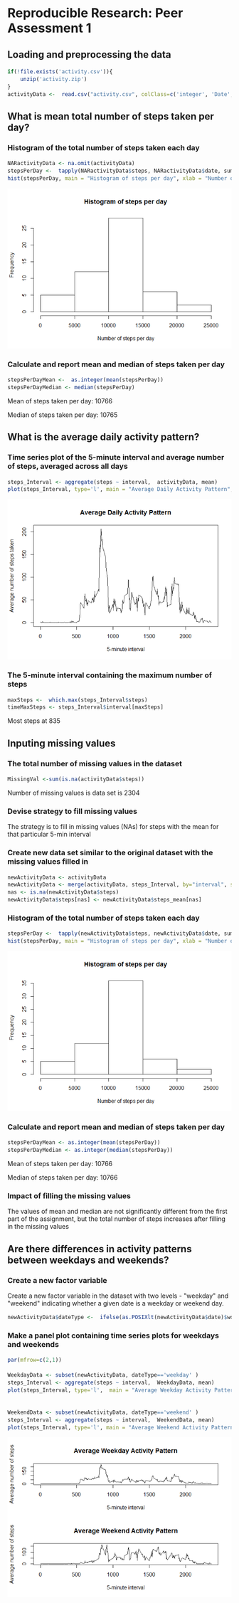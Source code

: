 # Reproducible Research: Peer Assessment 1



## Loading and preprocessing the data

```r
if(!file.exists('activity.csv')){
    unzip('activity.zip')
}
activityData <-  read.csv("activity.csv", colClass=c('integer', 'Date', 'integer'))
```


## What is mean total number of steps taken per day?

### Histogram of the total number of steps taken each day

```r
NARactivityData <- na.omit(activityData) 
stepsPerDay <-  tapply(NARactivityData$steps, NARactivityData$date, sum ) 
hist(stepsPerDay, main = "Histogram of steps per day", xlab = "Number of steps per day")  
```

![](PA1_files/figure-html/unnamed-chunk-2-1.png) 

### Calculate and report mean and median of steps taken per day  

```r
stepsPerDayMean <-  as.integer(mean(stepsPerDay)) 
stepsPerDayMedian <- median(stepsPerDay)
```
Mean of steps taken per day: 10766

Median of steps taken per day: 10765


## What is the average daily activity pattern?

### Time series plot of the 5-minute interval and average number of steps, averaged across all days

```r
steps_Interval <- aggregate(steps ~ interval,  activityData, mean)
plot(steps_Interval, type='l', main = "Average Daily Activity Pattern", xlab ="5-minute interval", ylab = "Average number of steps taken") 
```

![](PA1_files/figure-html/unnamed-chunk-4-1.png) 

### The 5-minute interval containing the maximum number of steps

```r
maxSteps <-  which.max(steps_Interval$steps)
timeMaxSteps <- steps_Interval$interval[maxSteps]
```
Most steps at 835

 
## Inputing missing values

### The total number of missing values in the dataset 

```r
MissingVal <-sum(is.na(activityData$steps))
```
Number of missing values is data set is 2304

### Devise strategy to fill missing values
The strategy is to fill in missing values (NAs) for steps with the mean for that particular 5-min interval 

### Create new data set similar to the original dataset with the missing values filled in

```r
newActivityData <- activityData
newActivityData <- merge(activityData, steps_Interval, by="interval", suffixes=c("", "_mean"))
nas <- is.na(newActivityData$steps)
newActivityData$steps[nas] <- newActivityData$steps_mean[nas]
```
### Histogram of the total number of steps taken each day


```r
stepsPerDay <-  tapply(newActivityData$steps, newActivityData$date, sum ) 
hist(stepsPerDay, main = "Histogram of steps per day", xlab = "Number of steps per day")  
```

![](PA1_files/figure-html/unnamed-chunk-8-1.png) 



### Calculate and report mean and median of steps taken per day  

```r
stepsPerDayMean <- as.integer(mean(stepsPerDay))
stepsPerDayMedian <- as.integer(median(stepsPerDay))
```
Mean of steps taken per day: 10766

Median of steps taken per day: 10766

### Impact of filling the missing values
The values of mean and median are not significantly different from the first part of the assignment, but the total number of steps increases after filling in the missing values



## Are there differences in activity patterns between weekdays and weekends?

###  Create a new factor variable 
Create a new factor variable in the dataset with two levels - "weekday" and "weekend" indicating whether a given date is a weekday or weekend day.

```r
newActivityData$dateType <-  ifelse(as.POSIXlt(newActivityData$date)$wday %in% c(0,6), 'weekend', 'weekday')
```

### Make a panel plot containing  time series plots for weekdays and weekends


```r
par(mfrow=c(2,1))

WeekdayData <- subset(newActivityData, dateType=='weekday' )
steps_Interval <- aggregate(steps ~ interval,  WeekdayData, mean)
plot(steps_Interval, type='l',  main = "Average Weekday Activity Pattern", xlab ="5-minute interval", ylab = "Average number of steps")


WeekendData <- subset(newActivityData, dateType=='weekend' )
steps_Interval <- aggregate(steps ~ interval,  WeekendData, mean)
plot(steps_Interval, type='l', main = "Average Weekend Activity Pattern",  xlab ="5-minute interval", ylab = "Average number of steps")
```

![](PA1_files/figure-html/unnamed-chunk-11-1.png) 


